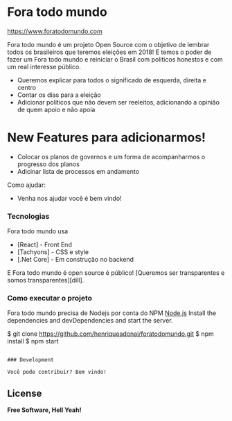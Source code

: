 # Fora todo mundo
https://www.foratodomundo.com

Fora todo mundo é um projeto Open Source com o objetivo de lembrar todos os brasileiros que teremos eleições em 2018! E temos o poder de fazer um Fora todo mundo e reiniciar o Brasil com politicos honestos e com um real interesse público.
  - Queremos explicar para todos o significado de esquerda, direita e centro
  - Contar os dias para a eleição
  - Adicionar politicos que não devem ser reeleitos, adicionando a opinião de quem apoio e não apoia

# New Features para adicionarmos!
  - Colocar os planos de governos e um forma de acompanharmos o progresso dos planos
  - Adicinar lista de processos em andamento
  
Como ajudar:
  - Venha nos ajudar você é bem vindo!

### Tecnologias

Fora todo mundo usa

* [React] - Front End
* [Tachyons] - CSS e style
* [.Net Core] - Em construção no backend

E Fora todo mundo é open source é público! [Queremos ser transparentes e somos transparentes][dill].


### Como executar o projeto

Fora todo mundo precisa de Nodejs por conta do NPM [Node.js](https://nodejs.org/)
Install the dependencies and devDependencies and start the server.

$ git clone https://github.com/henriqueadonai/foratodomundo.git
$ npm install 
$ npm start
```

### Development

Você pode contribuir? Bem vindo!
```

License
----
**Free Software, Hell Yeah!**
